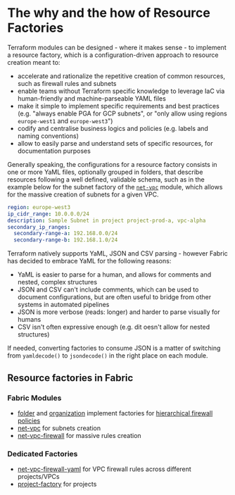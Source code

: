 # The why and the how of Resource Factories

Terraform modules can be designed - where it makes sense - to implement a resource factory, which is a configuration-driven approach to resource creation meant to:

- accelerate and rationalize the repetitive creation of common resources, such as firewall rules and subnets
- enable teams without Terraform specific knowledge to leverage IaC via human-friendly and machine-parseable YAML files
- make it simple to implement specific requirements and best practices (e.g. "always enable PGA for GCP subnets", or "only allow using regions `europe-west1` and `europe-west3`")
- codify and centralise business logics and policies (e.g. labels and naming conventions)
- allow to easily parse and understand sets of specific resources, for documentation purposes

Generally speaking, the configurations for a resource factory consists in one or more YaML files, optionally grouped in folders, that describe resources following a well defined, validable schema, such as in the example below for the subnet factory of the [`net-vpc`](../../modules/net-vpc) module, which allows for the massive creation of subnets for a given VPC.

```yaml
region: europe-west3
ip_cidr_range: 10.0.0.0/24
description: Sample Subnet in project project-prod-a, vpc-alpha
secondary_ip_ranges:
  secondary-range-a: 192.168.0.0/24
  secondary-range-b: 192.168.1.0/24
```

Terraform natively supports YaML, JSON and CSV parsing - however Fabric has decided to embrace YaML for the following reasons:

- YaML is easier to parse for a human, and allows for comments and nested, complex structures
- JSON and CSV can't include comments, which can be used to document configurations, but are often useful to bridge from other systems in automated pipelines
- JSON is more verbose (reads: longer) and harder to parse visually for humans
- CSV isn't often expressive enough (e.g. dit oesn't allow for nested structures)

If needed, converting factories to consume JSON is a matter of switching from `yamldecode()` to `jsondecode()` in the right place on each module.

## Resource factories in Fabric

### Fabric Modules

- [folder](../../modules/folder/README.md#firewall-policy-factory) and [organization](../../modules/organization/README.md#firewall-policy-factory) implement factories for [hierarchical firewall policies](https://cloud.google.com/vpc/docs/firewall-policies)
- [net-vpc](../../modules/net-vpc/README.md#subnet-factory) for subnets creation
- [net-vpc-firewall](../../modules/net-vpc-firewall/README.md#rules-factory) for massive rules creation

### Dedicated Factories

- [net-vpc-firewall-yaml](net-vpc-firewall-yaml/README.md) for VPC firewall rules across different projects/VPCs
- [project-factory](project-factory/README.md) for projects

